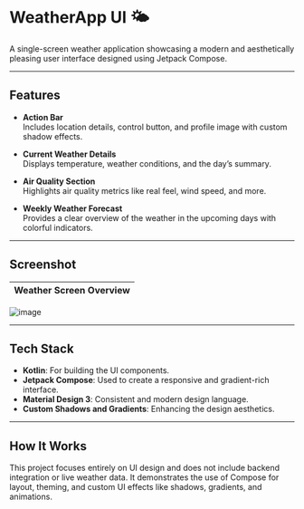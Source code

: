 # WeatherApp UI 🌤️

A single-screen weather application showcasing a modern and aesthetically pleasing user interface designed using Jetpack Compose.

---

## Features

- **Action Bar**  
  Includes location details, control button, and profile image with custom shadow effects.

- **Current Weather Details**  
  Displays temperature, weather conditions, and the day’s summary.

- **Air Quality Section**  
  Highlights air quality metrics like real feel, wind speed, and more.

- **Weekly Weather Forecast**  
  Provides a clear overview of the weather in the upcoming days with colorful indicators.

---

## Screenshot

| Weather Screen Overview |
|--------------------------|
![image](https://github.com/user-attachments/assets/f1059369-152c-4562-bff7-c2a90a3d5d6c)



---

## Tech Stack

- **Kotlin**: For building the UI components.
- **Jetpack Compose**: Used to create a responsive and gradient-rich interface.
- **Material Design 3**: Consistent and modern design language.
- **Custom Shadows and Gradients**: Enhancing the design aesthetics.

---

## How It Works

This project focuses entirely on UI design and does not include backend integration or live weather data. It demonstrates the use of Compose for layout, theming, and custom UI effects like shadows, gradients, and animations.
